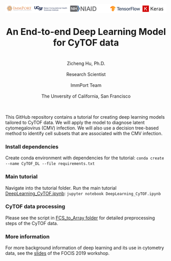 ![alt text](Data/header.png)

<center> <h1> An End-to-end Deep Learning Model for CyTOF data <h1> </center>
<center>Zicheng Hu, Ph.D.</center><br/>
<center>Research Scientist</center><br/>
<center>ImmPort Team</center><br/>
<center>The Unversity of California, San Francisco</center><br/><br/>

This GitHub repository contains a tutorial for creating deep learning models tailored to CyTOF data. We will apply the model to diagnose latent cytomegalovirus (CMV) infection. We will also use a decision tree-based method to identify cell subsets that are associated with the CMV infection. 

### Install dependencies
Create conda environment with dependencies for the tutorial: ```conda create --name CyTOF_DL --file requirements.txt```

### Main tutorial
Navigate into the tutorial folder. Run the main tutorial [DeepLearning_CyTOF.ipynb](https://github.com/hzc363/DeepLearningCyTOF/blob/master/DeepLearning_CyTOF.ipynb):
```jupyter notebook DeepLearning_CyTOF.ipynb```

### CyTOF data processing
Please see the script in [FCS_to_Array folder](https://github.com/hzc363/DeepLearningCyTOF/tree/master/FCS_to_Array) for detailed preprocessing steps of the CyTOF data. 

### More information
For more background information of deep learning and its use in cytometry data, see the [slides](https://github.com/hzc363/DeepLearningCyTOF/blob/master/FOCIS_deeplearning.pdf) of the FOCIS 2019 workshop. 
